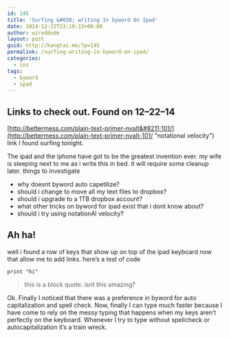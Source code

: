 ```yaml
---
id: 145
title: 'Surfing &#038; writing In byword On Ipad'
date: 2014-12-22T23:19:13+00:00
author: wireddude
layout: post
guid: http://kangtai.me/?p=145
permalink: /surfing-writing-in-byword-on-ipad/
categories:
  - ios
tags:
  - byword
  - ipad
---
```

## Links to check out. Found on 12&#8211;22&#8211;14

[http://bettermess.com/plain-text-primer-nvalt&#8211;101/](http://bettermess.com/plain-text-primer-nvalt-101/ "notational velocity") link I found surfing tonight.

The ipad and the iphone have got to be the greatest invention ever. my wife is sleeping next to me as i write this in bed. it will require some cleanup later. things to investigate

  * why doesnt byword auto capetilize?
  * should i change to move all my text files to dropbox?
  * should i upgrade to a 1TB dropbox account?
  * what other tricks on byword for ipad exist that i dont know about?
  * should i try using notationAl velocity?

## Ah ha!

well i found a row of keys that show up on top of the ipad keyboard now that allow me to add links. here&#8217;s a test of code

    print "hi"
    

> this is a block quote. isnt this amazing? 

Ok. Finally I noticed that there was a preference in byword for auto capitalization and spell check. Now, finally I can type much faster because I have come to rely on the messy typing that happens when my keys aren&#8217;t perfectly on the keyboard. Whenever I try to type without spellcheck or autocapitalization it&#8217;s a train wreck.
